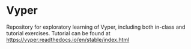 # Vyper

Repository for exploratory learning of Vyper, including both in-class and tutorial exercises. Tutorial can be found at https://vyper.readthedocs.io/en/stable/index.html
